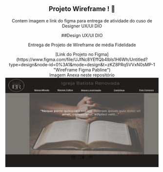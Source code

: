 <span align="center">

## Projeto Wireframe ! 👋 
Contem imagem e link do figma para entrega de atividade do cuso de Designer UX/UI DIO

</span>
<div align="center">
##Design UX/UI DIO
<p align="center">
Entrega de Projeto de Wireframe de média Fidelidade
</p>
[Link do Projeto no Figma](https://www.figma.com/file/UJfNc8YEffQb4Ibls1H6Wh/Untitled?type=design&node-id=0%3A1&mode=design&t=zKZ8PRq5VVxN0sMP-1 "WireFrame Figma Pabline")
<br>
Imagem Anexa neste repositório <img src="wireframemdFidelidade.jpg">






</div>

